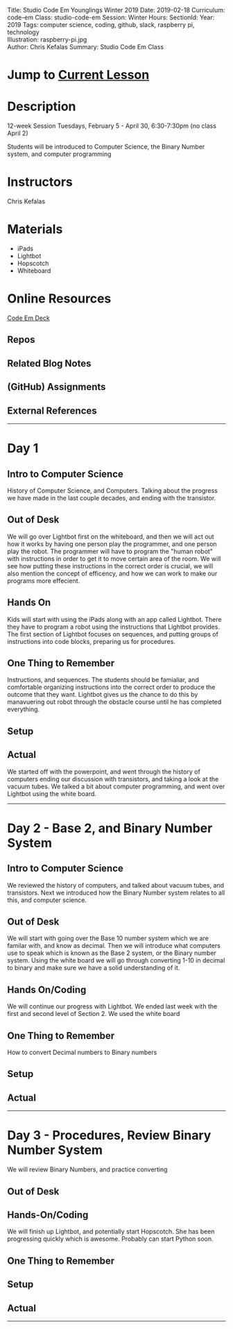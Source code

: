 Title: Studio Code Em Younglings Winter 2019
Date: 2019-02-18
Curriculum: code-em
Class: studio-code-em
Session: Winter
Hours:
SectionId:
Year: 2019
Tags: computer science, coding, github, slack, raspberry pi, technology  
Illustration: raspberry-pi.jpg  
Author: Chris Kefalas 
Summary: Studio Code Em Class

# Jump to [Current Lesson](#current)

# Description

12-week Session
Tuesdays, February 5 - April 30, 6:30-7:30pm
(no class April 2)

Students will be introduced to Computer Science, the Binary Number system, and computer programming

# Instructors

Chris Kefalas

# Materials

- iPads
- Lightbot
- Hopscotch
- Whiteboard 

# Online Resources

[Code Em Deck](decks/code-em.html)

## Repos

## Related Blog Notes

## (GitHub) Assignments

## External References

----

# Day 1

## Intro to Computer Science
History of Computer Science, and Computers. Talking about the progress we have made in the last couple decades, and ending with the transistor. 


## Out of Desk

We will go over Lightbot first on the whiteboard, and then we will act out how it works by having one person play the programmer, and one person play the robot. The programmer will have to program the "human robot" with instructions in order to get it to move certain area of the room. We will see how putting these instructions in the correct order is crucial, we will also mention the concept of efficency, and how we can work to make our programs more effecient. 

## Hands On

Kids will start with using the iPads along with an app called Lightbot. There they have to program a robot using the instructions that Lightbot provides. The first section of Lightbot focuses on sequences, and putting groups of instructions into code blocks, preparing us for procedures. 

## One Thing to Remember

Instructions, and sequences. The students should be famialiar, and comfortable organizing instructions into the correct order to produce the outcome that they want. Lightbot gives us the chance to do this by manavuering out robot through the obstacle course until he has completed everything. 

## Setup

## Actual

We started off with the powerpoint, and went through the history of computers ending our discussion with transistors, and taking a look at the vacuum tubes. We talked a bit about computer programming, and went over Lightbot using the white board. 

----

# Day 2 - Base 2, and Binary Number System

## Intro to Computer Science
We reviewed the history of computers, and talked about vacuum tubes, and transistors. Next we introduced how the Binary Number system relates to all this, and computer science. 

## Out of Desk

We will start with going over the Base 10 number system which we are familar with, and know as decimal. Then we will introduce what computers use to speak which is known as the Base 2 system, or the Binary number system. Using the white board we will go through converting 1-10 in decimal to binary and make sure we have a solid understanding of it. 

## Hands On/Coding
We will continue our progress with Lightbot. We ended last week with the first and second level of Section 2. We used the white board 


## One Thing to Remember

How to convert Decimal numbers to Binary numbers


## Setup

## Actual

----

# Day 3 - Procedures, Review Binary Number System

We will review Binary Numbers, and practice converting

## Out of Desk

## Hands-On/Coding

We will finish up Lightbot, and potentially start Hopscotch. She has been progressing quickly which is awesome. Probably can start Python soon. 


## One Thing to Remember

## Setup

## Actual

----